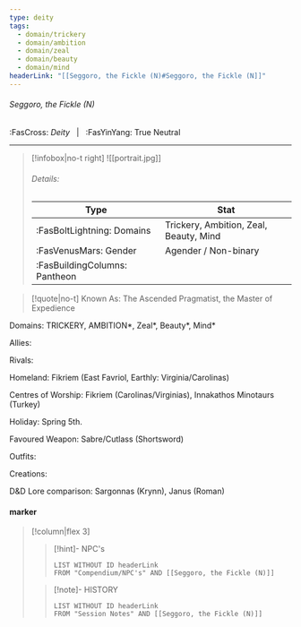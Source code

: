 ```yaml
---
type: deity
tags:
  - domain/trickery
  - domain/ambition
  - domain/zeal
  - domain/beauty
  - domain/mind
headerLink: "[[Seggoro, the Fickle (N)#Seggoro, the Fickle (N]]"
---
```


###### Seggoro, the Fickle (N)
<span class="sub2">:FasCross: *Deity* &nbsp; | &nbsp; :FasYinYang: True Neutral</span>
___

> [!infobox|no-t right]
> ![[portrait.jpg]]
> ###### Details:
> | Type | Stat |
> | ---- | ---- |
> | :FasBoltLightning: Domains | Trickery, Ambition, Zeal, Beauty, Mind |
> | :FasVenusMars: Gender | Agender / Non-binary |
> | :FasBuildingColumns: Pantheon |  |

> [!quote|no-t]
>Known As: The Ascended Pragmatist, the Master of Expedience  

Domains: TRICKERY, AMBITION*, Zeal*, Beauty*, Mind*

Allies: 

Rivals: 

Homeland: Fikriem (East Favriol, Earthly: Virginia/Carolinas)

Centres of Worship: Fikriem (Carolinas/Virginias), Innakathos Minotaurs (Turkey)

Holiday: Spring 5th. 

Favoured Weapon: Sabre/Cutlass (Shortsword)

Outfits: 

Creations: 

D&D Lore comparison: Sargonnas (Krynn), Janus (Roman)

#### marker
> [!column|flex 3]
>> [!hint]-  NPC's
>>```dataview
>>LIST WITHOUT ID headerLink
>>FROM "Compendium/NPC's" AND [[Seggoro, the Fickle (N)]] 
>
>>[!note]- HISTORY
>>```dataview
>>LIST WITHOUT ID headerLink
>>FROM "Session Notes" AND [[Seggoro, the Fickle (N)]]
